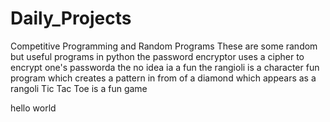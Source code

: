 # Daily_Projects
Competitive Programming and Random Programs
These are some random but useful programs in python
the password encryptor uses a cipher to encrypt one's passworda
the no idea ia a fun
the rangioli is a character fun program which creates a pattern in from of a diamond which appears as a rangoli
Tic Tac Toe is a fun game


hello world
